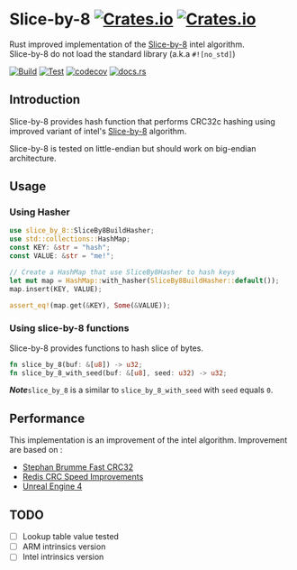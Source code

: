# Slice-by-8 [![Crates.io](https://img.shields.io/crates/v/slice-by-8?style=plastic)](https://crates.io/crates/slice-by-8) [![Crates.io](https://img.shields.io/crates/l/slice-by-8?style=plastic)](https://choosealicense.com/licenses/mit/)

Rust improved implementation of the [Slice-by-8](http://slicing-by-8.sourceforge.net/) intel algorithm.  
Slice-by-8 do not load the standard library (a.k.a `#![no_std]`)

[![Build](https://github.com/HUD-Software/slice-by-8/actions/workflows/Build.yml/badge.svg)](https://github.com/HUD-Software/slice-by-8/actions/workflows/Build.yml) 
[![Test](https://github.com/HUD-Software/slice-by-8/actions/workflows/Test.yml/badge.svg)](https://github.com/HUD-Software/slice-by-8/actions/workflows/Test.yml)
[![codecov](https://codecov.io/gh/HUD-Software/cityhash-sys/branch/master/graph/badge.svg?token=LTEI8LUT5R)](https://codecov.io/gh/HUD-Software/cityhash-sys) [![docs.rs](https://img.shields.io/docsrs/slice-by-8?style=plastic)](https://docs.rs/slice-by-8/latest/cityhash_sys/)

## Introduction

Slice-by-8 provides hash function that performs CRC32c hashing using improved variant of intel's [Slice-by-8](http://slicing-by-8.sourceforge.net/) algorithm.

Slice-by-8 is tested on little-endian but should work on big-endian architecture.

## Usage

### Using Hasher
```rust
use slice_by_8::SliceBy8BuildHasher;
use std::collections::HashMap;
const KEY: &str = "hash";
const VALUE: &str = "me!";

// Create a HashMap that use SliceBy8Hasher to hash keys
let mut map = HashMap::with_hasher(SliceBy8BuildHasher::default());
map.insert(KEY, VALUE);

assert_eq!(map.get(&KEY), Some(&VALUE));
```

### Using slice-by-8 functions
Slice-by-8 provides functions to hash slice of bytes.

```rust ignore
fn slice_by_8(buf: &[u8]) -> u32;
fn slice_by_8_with_seed(buf: &[u8], seed: u32) -> u32;
```
**_Note_**`slice_by_8` is a similar to `slice_by_8_with_seed` with `seed` equals `0`.

## Performance

This implementation is an improvement of the intel algorithm.
Improvement are based on :
* [Stephan Brumme Fast CRC32](https://create.stephan-brumme.com/crc32/)
* [Redis CRC Speed Improvements](https://matt.sh/redis-crcspeed)
* [Unreal Engine 4](https://github.com/EpicGames/UnrealEngine/)

## TODO
- [ ] Lookup table value tested
- [ ] ARM intrinsics version
- [ ] Intel intrinsics version   